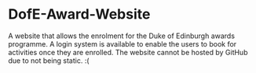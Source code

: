# DofE-Award-Website

A website that allows the enrolment for the Duke of Edinburgh awards programme. 
A login system is available to enable the users to book for activities once they are enrolled. 
The website cannot be hosted by GitHub due to not being static. :(
